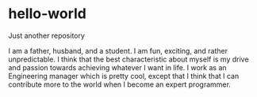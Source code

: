 # hello-world
Just another repository

I am a father, husband, and a student. I am fun, exciting, and rather unpredictable. I think that the best characteristic about myself is my drive and passion towards achieving whatever I want in life. I work as an Engineering manager which is pretty cool, except that I think that I can contribute more to the world when I become an expert programmer.
